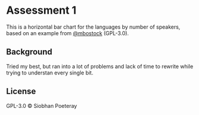 # Assessment 1
This is a horizontal bar chart for the languages by number of speakers, based on an example from [@mbostock](https://github.com/mbostock) (GPL-3.0).

## Background
Tried my best, but ran into a lot of problems and lack of time to rewrite while trying to understan every single bit. 

## License
GPL-3.0 © Siobhan Poeteray
